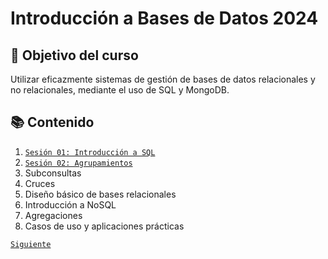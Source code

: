 # Introducción a Bases de Datos 2024

## 🎯 Objetivo del curso

Utilizar eficazmente sistemas de gestión de bases de datos relacionales y no relacionales, mediante el uso de SQL y MongoDB.				

## 📚 Contenido

1. [`Sesión 01: Introducción a SQL`](sesion01/README.md)
1. [`Sesión 02: Agrupamientos`](sesion02/README.md)
1. Subconsultas
1. Cruces
1. Diseño básico de bases relacionales
1. Introducción a NoSQL
1. Agregaciones
1. Casos de uso y aplicaciones prácticas

[`Siguiente`](sesion01/README.md)
